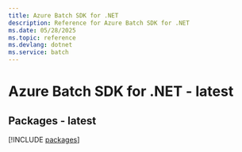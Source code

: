 ```yaml
---
title: Azure Batch SDK for .NET
description: Reference for Azure Batch SDK for .NET
ms.date: 05/28/2025
ms.topic: reference
ms.devlang: dotnet
ms.service: batch
---
```

# Azure Batch SDK for .NET - latest
## Packages - latest
[!INCLUDE [packages](batch-index.md)]